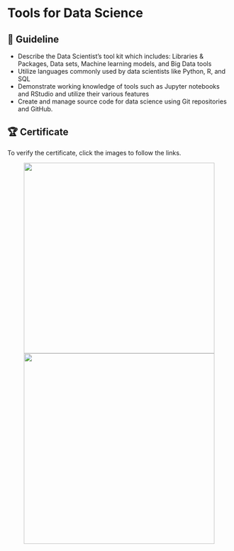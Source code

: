 # Tools for Data Science
## 📑 Guideline
- Describe the Data Scientist’s tool kit which includes: Libraries & Packages, Data sets, Machine learning models, and Big Data tools   
- Utilize languages commonly used by data scientists like Python, R, and SQL   
- Demonstrate working knowledge of tools such as Jupyter notebooks and RStudio and utilize their various features    
- Create and manage source code for data science using Git repositories and GitHub.

## 🏆 Certificate 
To verify the certificate, click the images to follow the links.

<p align="middle">
  <a href="https://coursera.org/share/0fc740f4dfc1ca6b29ac9ed40e813e53"><img src="https://github.com/wangkuanhua/Image/blob/main/IBM-Data-Science-Professional-Certificate/02.%20Tools%20for%20Data%20Science/Certificate-Tools%20for%20Data%20Science.png" height="430"></a>
  <a href="https://www.credly.com/badges/112d9814-a7e6-417d-9b37-88c4b1025e5e"><img src="https://github.com/wangkuanhua/Image/blob/main/IBM-Data-Science-Professional-Certificate/02.%20Tools%20for%20Data%20Science/Badge-Tools%20for%20Data%20Science.png" height="430"></a>
</p>










